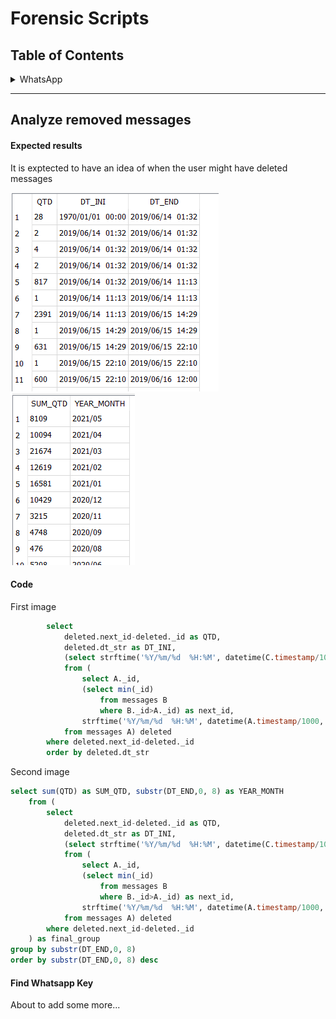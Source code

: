 # Forensic Scripts

## Table of Contents

<details>
<summary>WhatsApp</summary>

* [`Analyze removed messages`](#removed-messages)
* [`Find Whatsapp Key`](#find-whatsapp-key)
</details>


<hr />

## <a name="removed-messages"></a>Analyze removed messages
#### Expected results

It is exptected to have an idea of when the user might have deleted messages

![Sample 1](pictures/whatsapp-missing-id-intervals.PNG) ![Sample 1](pictures/whatsapp-missing-id-intervals-aggregated.PNG)

#### Code

First image

```sql
		select 
			deleted.next_id-deleted._id as QTD, 
			deleted.dt_str as DT_INI,
			(select strftime('%Y/%m/%d  %H:%M', datetime(C.timestamp/1000, 'unixepoch')) from messages C where C._id=deleted.next_id) as DT_END
			from (
				select A._id, 
				(select min(_id) 
					from messages B 
					where B._id>A._id) as next_id,
				strftime('%Y/%m/%d  %H:%M', datetime(A.timestamp/1000, 'unixepoch')) as dt_str
			from messages A) deleted
		where deleted.next_id-deleted._id
		order by deleted.dt_str
```

Second image

```sql
select sum(QTD) as SUM_QTD, substr(DT_END,0, 8) as YEAR_MONTH
	from (
		select 
			deleted.next_id-deleted._id as QTD, 
			deleted.dt_str as DT_INI,
			(select strftime('%Y/%m/%d  %H:%M', datetime(C.timestamp/1000, 'unixepoch')) from messages C where C._id=deleted.next_id) as DT_END
			from (
				select A._id, 
				(select min(_id) 
					from messages B 
					where B._id>A._id) as next_id,
				strftime('%Y/%m/%d  %H:%M', datetime(A.timestamp/1000, 'unixepoch')) as dt_str
			from messages A) deleted
		where deleted.next_id-deleted._id
	) as final_group
group by substr(DT_END,0, 8)
order by substr(DT_END,0, 8) desc
```

#### <a name="find-whatsapp-key"></a>Find Whatsapp Key

About to add some more...


